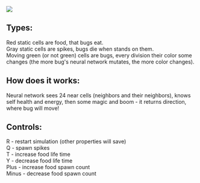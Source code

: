 [![](https://img.youtube.com/vi/m3x4XqA91N4/0.jpg)](h[ttps://www.youtube.com/watch?v=s6dcKFjWTJE](https://www.youtube.com/watch?v=m3x4XqA91N4))

## Types:
Red static cells are food, that bugs eat.<br>
Gray static cells are spikes, bugs die when stands on them.<br>
Moving green (or not green) cells are bugs, every division their color some changes (the more bug's neural network mutates, the more color changes).<br>

## How does it works:
Neural network sees 24 near cells (neighbors and their neighbors), knows self health and energy, then some magic and boom - it returns direction, where bug will move!

## Controls:
R - restart simulation (other properties will save)<br>
Q - spawn spikes<br>
T - increase food life time<br>
Y - decrease food life time<br>
Plus - increase food spawn count<br>
Minus - decrease food spawn count<br>
